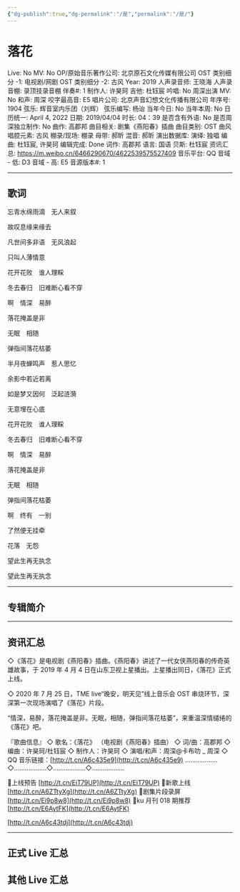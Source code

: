 ```yaml
---
{"dg-publish":true,"dg-permalink":"/是","permalink":"/是/"}
---
```



# 落花

Live: No
MV: No
OP/原始音乐著作公司: 北京原石文化传媒有限公司
OST 类别细分 -1: 电视剧/网剧
OST 类别细分 -2: 古风
Year: 2019
人声录音师: 王晓海
人声录音棚: 录顶技录音棚
伴奏#: 1
制作人: 许昊珂
吉他: 杜钰宸
吟唱: No
周深出演 MV: No
和声: 周深
咬字最高音: E5
唱片公司: 北京声音幻想文化传播有限公司
年序号: 1904
弦乐: 辉音室内乐团（刘辉）
弦乐编写: 杨诒
当年今日: No
当年本周: No
日历统一: April 4, 2022
日期: 2019/04/04
时长: 04：39
是否含有外语: No
是否周深独立制作: No
曲作: 高郡邦
曲目相关: 剧集《燕阳春》插曲
曲目类别: OST
曲风唱腔元素: 古风
棚录/现场: 棚录
母带: 郝昕
混音: 郝昕
演出数据库:
演绎: 独唱
编曲: 杜钰宸, 许昊珂
编辑完成: Done
词作: 高郡邦
语言: 国语
贝斯: 杜钰宸
资讯汇总: https://m.weibo.cn/6466290670/4622539575527409
音乐平台: QQ
音域 - 低: D3
音域 - 高: E5
音源版本#: 1

---

## 歌词

忘青水绵雨滴　无人来叙

故叹息缘来缘去

凡世间多非语　无风浪起

只叫人薄情意

花开花败　谁人理睬

冬去春归　旧难断心看不穿

啊　情深　易醉

落花掩盖是非

无眠　相随

弹指间落花枯萎

半月夜蝉鸣声　惹人思忆

余影中若近若离

如是梦又因何　泛起涟漪

无意埋在心底

花开花败　谁人理睬

冬去春归　旧难断心看不穿

啊　情深　易醉

落花掩盖是非

无眠　相随

弹指间落花枯萎

啊　终有　一别

了然便无挂牵

花落　无怨

望此生再无执念

望此生再无执念

---

## 专辑简介

---

## 资讯汇总

◇《落花》是电视剧《燕阳春》插曲。《燕阳春》讲述了一代女侠燕阳春的传奇英雄故事，于 2019 年 4 月 4 日在山东卫视上星播出。上星播出同日，《落花》正式上线。

◇ 2020 年 7 月 25 日，TME live“晚安，明天见”线上音乐会 OST 串烧环节，深深第一次现场演唱了《落花》片段。

   “情深，易醉，落花掩盖是非。无眠，相随，弹指间落花枯萎”，来重温深情缱绻的《落花》吧。

『歌曲信息』
◇ 歌名：《落花》
（电视剧《燕阳春》插曲）
◇ 词/曲：高郡邦
◇ 编曲：许昊珂/杜钰宸
◇ 制作人：许昊珂
◇ 演唱/和声：周深@卡布叻 _ 周深
◇ QQ 音乐链接：[http://t.cn/A6c435e9](http://t.cn/A6c435e9)
………………◇………………◇………………◇………………

🌸上线预告 [http://t.cn/EiT79UP](http://t.cn/EiT79UP)
🌸新歌上线 [http://t.cn/A6ZTtyXg](http://t.cn/A6ZTtyXg)
🌸剧集片段录屏 [http://t.cn/Ei9p8w8](http://t.cn/Ei9p8w8)
🌸ku 月刊 018 期推荐 [http://t.cn/E6AytFK](http://t.cn/E6AytFK)

 [http://t.cn/A6c43tdj](http://t.cn/A6c43tdj)

---

## 正式 Live 汇总

## 其他 Live 汇总
